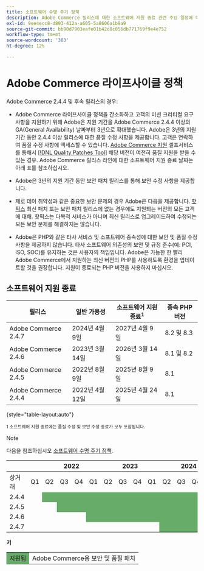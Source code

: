 ```yaml
---
title: 소프트웨어 수명 주기 정책
description: Adobe Commerce 릴리스에 대한 소프트웨어 지원 종료 관련 주요 일정에 대해 알아봅니다.
exl-id: 9ee4ecc8-d893-412a-a605-5a8606a1b9a9
source-git-commit: bb90d7903eafe01b42d8c056db771769f9e4e752
workflow-type: tm+mt
source-wordcount: '383'
ht-degree: 12%

---
```



# Adobe Commerce 라이프사이클 정책

Adobe Commerce 2.4.4 및 후속 릴리스의 경우:

- Adobe Commerce 라이프사이클 정책을 간소화하고 고객의 미션 크리티컬 요구 사항을 지원하기 위해 Adobe은 지원 기간을 Adobe Commerce 2.4.4 이상의 GA(General Availability) 날짜부터 3년으로 확대했습니다. Adobe은 3년의 지원 기간 동안 2.4.4 이상 릴리스에 대한 품질 수정 사항을 제공합니다. 고객은 연락하여 품질 수정 사항에 액세스할 수 있습니다. [Adobe Commerce 지원](https://experienceleague.adobe.com/docs/commerce-knowledge-base/kb/help-center-guide/magento-help-center-user-guide.html) 셀프서비스를 통해서 [[!DNL Quality Patches Tool]](https://experienceleague.adobe.com/tools/commerce-quality-patches/index.html) 해당 버전이 여전히 품질 지원을 받을 수 있는 경우. Adobe Commerce 릴리스 라인에 대한 소프트웨어 지원 종료 날짜는 아래 표를 참조하십시오.

- Adobe은 3년의 지원 기간 동안 보안 패치 릴리스를 통해 보안 수정 사항을 제공합니다.

- 제로 데이 취약성과 같은 중요한 보안 문제의 경우 Adobe은 다음을 제공합니다. [핫픽스](https://support.magento.com/hc/en-us/sections/360003869892-Known-issues-patches-attached-) 최신 패치 또는 보안 패치 릴리스에 없는 경우에도 지원되는 버전의 모든 고객에 대해. 핫픽스는 다목적 서비스가 아니며 최신 릴리스로 업그레이드하여 수정되는 모든 보안 문제를 해결하지는 않습니다.

- Adobe은 PHP와 같은 타사 서비스 및 소프트웨어 종속성에 대한 보안 및 품질 수정 사항을 제공하지 않습니다. 타사 소프트웨어 의존성의 보안 및 규정 준수(예: PCI, ISO, SOC)를 유지하는 것은 사용자의 책임입니다. Adobe은 가능한 한 빨리 Adobe Commerce에서 지원하는 최신 버전의 PHP를 사용하도록 환경을 업데이트할 것을 권장합니다. 지원이 종료되는 PHP 버전을 사용하지 마십시오.

## 소프트웨어 지원 종료

| 릴리스 | 일반 가용성 | 소프트웨어 지원 종료<sup>1</sup> | 종속 PHP 버전 |
|----------------------|----------------------|-------------------------------------|-----------------------|
| Adobe Commerce 2.4.7 | 2024년 4월 9일 | 2027년 4월 9일 | 8.2 및 8.3 |
| Adobe Commerce 2.4.6 | 2023년 3월 14일 | 2026년 3월 14일 | 8.1 및 8.2 |
| Adobe Commerce 2.4.5 | 2022년 8월 9일 | 2025년 8월 9일 | 8.1 |
| Adobe Commerce 2.4.4 | 2022년 4월 12일 | 2025년 4월 24일 | 8.1 |

{style="table-layout:auto"}

<sup>1 소프트웨어 지원 종료에는 품질 수정 및 보안 수정 종료가 모두 포함됩니다.</sup><br>

>[!NOTE]
>
>다음을 참조하십시오 [소프트웨어 수명 주기 정책](https://www.adobe.com/content/dam/cc/en/legal/terms/enterprise/pdfs/Adobe-Commerce-Software-Lifecycle-Policy.pdf).

<table style="table-layout:auto">
<thead>
  <tr>
    <th colspan="2"></th>
    <th colspan="4">2022</th>
    <th colspan="4">2023</th>
    <th colspan="4">2024</th>
    <th colspan="4">2025</th>
    <th colspan="4">2026</th>
    <th colspan="4">2027</th>
  </tr>
</thead>
<tbody>
  <tr>
    <td>상거래</td>
    <td>Q1</td>
    <td>Q2</td>
    <td>Q3</td>
    <td>Q4</td>
    <td>Q1</td>
    <td>Q2</td>
    <td>Q3</td>
    <td>Q4</td>
    <td>Q1</td>
    <td>Q2</td>
    <td>Q3</td>
    <td>Q4</td>
    <td>Q1</td>
    <td>Q2</td>
    <td>Q3</td>
    <td>Q4</td>
    <td>Q1</td>
    <td>Q2</td>
    <td>Q3</td>
    <td>Q4</td>
    <td>Q1</td>
    <td>Q2</td>
    <td>Q3</td>
    <td>Q4</td>
  </tr>
  <tr>
    <td>2.4.4</td>
    <td></td>
    <td colspan="13" style="background-color:#67ac68;"></td>
    <td colspan="10"></td>
  </tr>
  <tr>
    <td>2.4.5</td>
    <td colspan="2"></td>
    <td colspan="13" style="background-color:#67ac68;"></td>
    <td colspan="9"></td>
  </tr>
  <tr>
    <td>2.4.6</td>
    <td colspan="4"></td>
    <td colspan="13" style="background-color:#67ac68;"></td>
    <td colspan="8"></td>
  </tr>
  <tr>
    <td>2.4.7</td>
    <td colspan="9"></td>
    <td colspan="13" style="background-color:#67ac68;"></td>
    <td colspan="2"></td>
  </tr>
</tbody>
</table>

**키**

<table style="table-layout:auto">
 <tbody>
  <tr>
   <td style="background-color:#67ac68;">지원됨</td>
   <td>Adobe Commerce용 보안 및 품질 패치</td>
  </tr>
  <!-- <tr>
   <td style="background-color:#cd3c3c;">End of software support</td>
   <td>Version that has reached end of software support.</td>
  </tr>
 </tbody> -->
</table>
